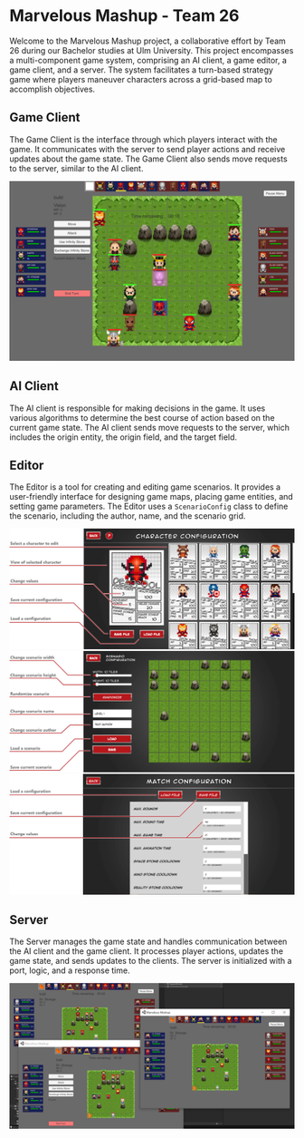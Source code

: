 # Marvelous Mashup - Team 26

Welcome to the Marvelous Mashup project, a collaborative effort by Team 26 during our Bachelor studies at Ulm University. This project encompasses a multi-component game system, comprising an AI client, a game editor, a game client, and a server. The system facilitates a turn-based strategy game where players maneuver characters across a grid-based map to accomplish objectives.

## Game Client

The Game Client is the interface through which players interact with the game. It communicates with the server to send player actions and receive updates about the game state. The Game Client also sends move requests to the server, similar to the AI client.

![Client Overview](./milestones/ingame.PNG)

## AI Client

The AI client is responsible for making decisions in the game. It uses various algorithms to determine the best course of action based on the current game state. The AI client sends move requests to the server, which includes the origin entity, the origin field, and the target field.

## Editor

The Editor is a tool for creating and editing game scenarios. It provides a user-friendly interface for designing game maps, placing game entities, and setting game parameters. The Editor uses a `ScenarioConfig` class to define the scenario, including the author, name, and the scenario grid.

![Character configuration](./milestones/instructions_character_configuration.png)
![Scenario configuration](./milestones/instructions_scenario_configuration.png)
![Match configuration](./milestones/instructions_match_configuration.png)

## Server

The Server manages the game state and handles communication between the AI client and the game client. It processes player actions, updates the game state, and sends updates to the clients. The server is initialized with a port, logic, and a response time.

![Multiple Clients Overview](./milestones/ingame3.PNG)
